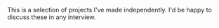 This is a selection of projects I've made independently. I'd be happy to discuss these in any interview.
